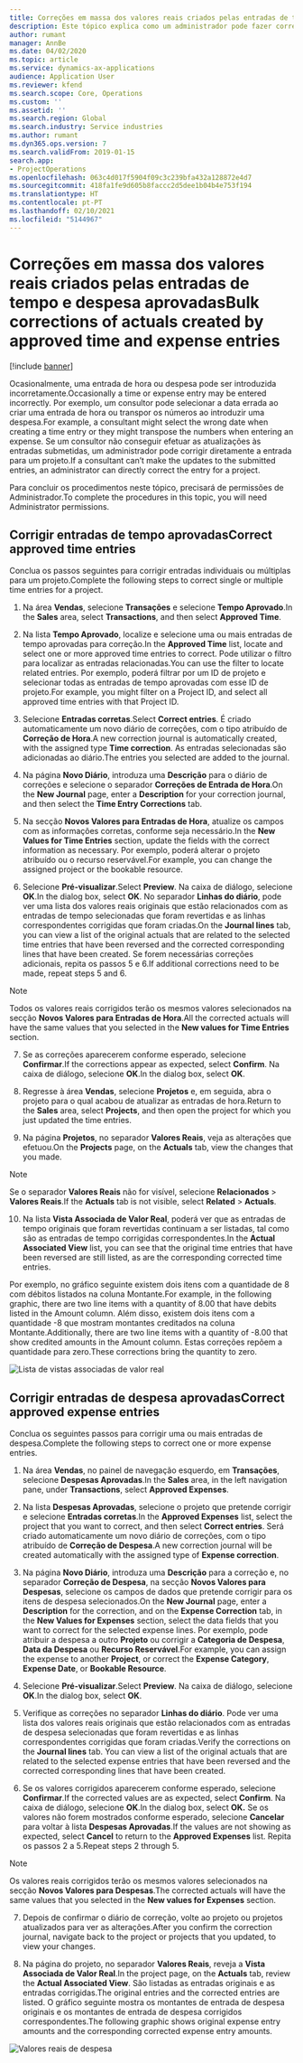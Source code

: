 ```yaml
---
title: Correções em massa dos valores reais criados pelas entradas de tempo e despesa aprovadas
description: Este tópico explica como um administrador pode fazer correções individuais ou em massa às entradas de tempo ou despesa aprovadas anteriormente se a faturação não for concluída.
author: rumant
manager: AnnBe
ms.date: 04/02/2020
ms.topic: article
ms.service: dynamics-ax-applications
audience: Application User
ms.reviewer: kfend
ms.search.scope: Core, Operations
ms.custom: ''
ms.assetid: ''
ms.search.region: Global
ms.search.industry: Service industries
ms.author: rumant
ms.dyn365.ops.version: 7
ms.search.validFrom: 2019-01-15
search.app:
- ProjectOperations
ms.openlocfilehash: 063c4d017f5904f09c3c239bfa432a128872e4d7
ms.sourcegitcommit: 418fa1fe9d605b8faccc2d5dee1b04b4e753f194
ms.translationtype: HT
ms.contentlocale: pt-PT
ms.lasthandoff: 02/10/2021
ms.locfileid: "5144967"
---
```

# <a name="bulk-corrections-of-actuals-created-by-approved-time-and-expense-entries"></a><span data-ttu-id="4289b-103">Correções em massa dos valores reais criados pelas entradas de tempo e despesa aprovadas</span><span class="sxs-lookup"><span data-stu-id="4289b-103">Bulk corrections of actuals created by approved time and expense entries</span></span>

[!include [banner](../includes/psa-now-project-operations.md)]

<span data-ttu-id="4289b-104">Ocasionalmente, uma entrada de hora ou despesa pode ser introduzida incorretamente.</span><span class="sxs-lookup"><span data-stu-id="4289b-104">Occasionally a time or expense entry may be entered incorrectly.</span></span> <span data-ttu-id="4289b-105">Por exemplo, um consultor pode selecionar a data errada ao criar uma entrada de hora ou transpor os números ao introduzir uma despesa.</span><span class="sxs-lookup"><span data-stu-id="4289b-105">For example, a consultant might select the wrong date when creating a time entry or they might transpose the numbers when entering an expense.</span></span> <span data-ttu-id="4289b-106">Se um consultor não conseguir efetuar as atualizações às entradas submetidas, um administrador pode corrigir diretamente a entrada para um projeto.</span><span class="sxs-lookup"><span data-stu-id="4289b-106">If a consultant can’t make the updates to the submitted entries, an administrator can directly correct the entry for a project.</span></span>

<span data-ttu-id="4289b-107">Para concluir os procedimentos neste tópico, precisará de permissões de Administrador.</span><span class="sxs-lookup"><span data-stu-id="4289b-107">To complete the procedures in this topic, you will need Administrator permissions.</span></span>

## <a name="correct-approved-time-entries"></a><span data-ttu-id="4289b-108">Corrigir entradas de tempo aprovadas</span><span class="sxs-lookup"><span data-stu-id="4289b-108">Correct approved time entries</span></span>     

<span data-ttu-id="4289b-109">Conclua os passos seguintes para corrigir entradas individuais ou múltiplas para um projeto.</span><span class="sxs-lookup"><span data-stu-id="4289b-109">Complete the following steps to correct single or multiple time entries for a project.</span></span>

1. <span data-ttu-id="4289b-110">Na área **Vendas**, selecione **Transações** e selecione **Tempo Aprovado**.</span><span class="sxs-lookup"><span data-stu-id="4289b-110">In the **Sales** area, select **Transactions**, and then select **Approved Time**.</span></span> 

2. <span data-ttu-id="4289b-111">Na lista **Tempo Aprovado**, localize e selecione uma ou mais entradas de tempo aprovadas para correção.</span><span class="sxs-lookup"><span data-stu-id="4289b-111">In the **Approved Time** list, locate and select one or more approved time entries to correct.</span></span> <span data-ttu-id="4289b-112">Pode utilizar o filtro para localizar as entradas relacionadas.</span><span class="sxs-lookup"><span data-stu-id="4289b-112">You can use the filter to locate related entries.</span></span> <span data-ttu-id="4289b-113">Por exemplo, poderá filtrar por um ID de projeto e selecionar todas as entradas de tempo aprovadas com esse ID de projeto.</span><span class="sxs-lookup"><span data-stu-id="4289b-113">For example, you might filter on a Project ID, and select all approved time entries with that Project ID.</span></span>

3. <span data-ttu-id="4289b-114">Selecione **Entradas corretas**.</span><span class="sxs-lookup"><span data-stu-id="4289b-114">Select **Correct entries**.</span></span> <span data-ttu-id="4289b-115">É criado automaticamente um novo diário de correções, com o tipo atribuído de **Correção de Hora**.</span><span class="sxs-lookup"><span data-stu-id="4289b-115">A new correction journal is automatically created, with the assigned type **Time correction**.</span></span> <span data-ttu-id="4289b-116">As entradas selecionadas são adicionadas ao diário.</span><span class="sxs-lookup"><span data-stu-id="4289b-116">The entries you selected are added to the journal.</span></span> 

4. <span data-ttu-id="4289b-117">Na página **Novo Diário**, introduza uma **Descrição** para o diário de correções e selecione o separador **Correções de Entrada de Hora**.</span><span class="sxs-lookup"><span data-stu-id="4289b-117">On the **New Journal** page, enter a **Description** for your correction journal, and then select the **Time Entry Corrections** tab.</span></span>  
5. <span data-ttu-id="4289b-118">Na secção **Novos Valores para Entradas de Hora**, atualize os campos com as informações corretas, conforme seja necessário.</span><span class="sxs-lookup"><span data-stu-id="4289b-118">In the **New Values for Time Entries** section, update the fields with the correct information as necessary.</span></span> <span data-ttu-id="4289b-119">Por exemplo, poderá alterar o projeto atribuído ou o recurso reservável.</span><span class="sxs-lookup"><span data-stu-id="4289b-119">For example, you can change the assigned project or the bookable resource.</span></span>

6. <span data-ttu-id="4289b-120">Selecione **Pré-visualizar**.</span><span class="sxs-lookup"><span data-stu-id="4289b-120">Select **Preview**.</span></span> <span data-ttu-id="4289b-121">Na caixa de diálogo, selecione **OK**.</span><span class="sxs-lookup"><span data-stu-id="4289b-121">In the dialog box, select **OK**.</span></span> <span data-ttu-id="4289b-122">No separador **Linhas do diário**, pode ver uma lista dos valores reais originais que estão relacionados com as entradas de tempo selecionadas que foram revertidas e as linhas correspondentes corrigidas que foram criadas.</span><span class="sxs-lookup"><span data-stu-id="4289b-122">On the **Journal lines** tab, you can view a list of the original actuals that are related to the selected time entries that have been reversed and the corrected corresponding lines that have been created.</span></span> <span data-ttu-id="4289b-123">Se forem necessárias correções adicionais, repita os passos 5 e 6.</span><span class="sxs-lookup"><span data-stu-id="4289b-123">If additional corrections need to be made, repeat steps 5 and 6.</span></span> 

> [!NOTE]
> <span data-ttu-id="4289b-124">Todos os valores reais corrigidos terão os mesmos valores selecionados na secção **Novos Valores para Entradas de Hora**.</span><span class="sxs-lookup"><span data-stu-id="4289b-124">All the corrected actuals will have the same values that you selected in the **New values for Time Entries** section.</span></span>

7. <span data-ttu-id="4289b-125">Se as correções aparecerem conforme esperado, selecione **Confirmar**.</span><span class="sxs-lookup"><span data-stu-id="4289b-125">If the corrections appear as expected, select **Confirm**.</span></span> <span data-ttu-id="4289b-126">Na caixa de diálogo, selecione **OK**.</span><span class="sxs-lookup"><span data-stu-id="4289b-126">In the dialog box, select **OK**.</span></span>

8. <span data-ttu-id="4289b-127">Regresse à área **Vendas**, selecione **Projetos** e, em seguida, abra o projeto para o qual acabou de atualizar as entradas de hora.</span><span class="sxs-lookup"><span data-stu-id="4289b-127">Return to the **Sales** area, select **Projects**, and then open the project for which you just updated the time entries.</span></span> 

9. <span data-ttu-id="4289b-128">Na página **Projetos**, no separador **Valores Reais**, veja as alterações que efetuou.</span><span class="sxs-lookup"><span data-stu-id="4289b-128">On the **Projects** page, on the **Actuals** tab, view the changes that you made.</span></span> 

> [!NOTE]
> <span data-ttu-id="4289b-129">Se o separador **Valores Reais** não for visível, selecione **Relacionados** > **Valores Reais**.</span><span class="sxs-lookup"><span data-stu-id="4289b-129">If the **Actuals** tab is not visible, select **Related** > **Actuals**.</span></span>  

10. <span data-ttu-id="4289b-130">Na lista **Vista Associada de Valor Real**, poderá ver que as entradas de tempo originais que foram revertidas continuam a ser listadas, tal como são as entradas de tempo corrigidas correspondentes.</span><span class="sxs-lookup"><span data-stu-id="4289b-130">In the **Actual Associated View** list, you can see that the original time entries that have been reversed are still listed, as are the corresponding corrected time entries.</span></span> 

<span data-ttu-id="4289b-131">Por exemplo, no gráfico seguinte existem dois itens com a quantidade de 8 com débitos listados na coluna Montante.</span><span class="sxs-lookup"><span data-stu-id="4289b-131">For example, in the following graphic, there are two line items with a quantity of 8.00 that have debits listed in the Amount column.</span></span> <span data-ttu-id="4289b-132">Além disso, existem dois itens com a quantidade -8 que mostram montantes creditados na coluna Montante.</span><span class="sxs-lookup"><span data-stu-id="4289b-132">Additionally, there are two line items with a quantity of -8.00 that show credited amounts in the Amount column.</span></span> <span data-ttu-id="4289b-133">Estas correções repõem a quantidade para zero.</span><span class="sxs-lookup"><span data-stu-id="4289b-133">These corrections bring the quantity to zero.</span></span>

![Lista de vistas associadas de valor real](https://github.com/MicrosoftDocs/dynamics-365-customer-engagement-pr/blob/bulk-corrections-actuals-created-by-approved-time-expense-entries.md/time-actuals.png)
 
## <a name="correct-approved-expense-entries"></a><span data-ttu-id="4289b-135">Corrigir entradas de despesa aprovadas</span><span class="sxs-lookup"><span data-stu-id="4289b-135">Correct approved expense entries</span></span>

<span data-ttu-id="4289b-136">Conclua os seguintes passos para corrigir uma ou mais entradas de despesa.</span><span class="sxs-lookup"><span data-stu-id="4289b-136">Complete the following steps to correct one or more expense entries.</span></span> 

1. <span data-ttu-id="4289b-137">Na área **Vendas**, no painel de navegação esquerdo, em **Transações**, selecione **Despesas Aprovadas**.</span><span class="sxs-lookup"><span data-stu-id="4289b-137">In the **Sales** area, in the left navigation pane, under **Transactions**, select **Approved Expenses**.</span></span>

2. <span data-ttu-id="4289b-138">Na lista **Despesas Aprovadas**, selecione o projeto que pretende corrigir e selecione **Entradas corretas**.</span><span class="sxs-lookup"><span data-stu-id="4289b-138">In the **Approved Expenses** list, select the project that you want to correct, and then select **Correct entries**.</span></span> <span data-ttu-id="4289b-139">Será criado automaticamente um novo diário de correções, com o tipo atribuído de **Correção de Despesa**.</span><span class="sxs-lookup"><span data-stu-id="4289b-139">A new correction journal will be created automatically with the assigned type of **Expense correction**.</span></span> 

3. <span data-ttu-id="4289b-140">Na página **Novo Diário**, introduza uma **Descrição** para a correção e, no separador **Correção de Despesa**, na secção **Novos Valores para Despesas**, selecione os campos de dados que pretende corrigir para os itens de despesa selecionados.</span><span class="sxs-lookup"><span data-stu-id="4289b-140">On the **New Journal** page, enter a **Description** for the correction, and on the **Expense Correction** tab, in the **New Values for Expenses** section, select the data fields that you want to correct for the selected expense lines.</span></span> <span data-ttu-id="4289b-141">Por exemplo, pode atribuir a despesa a outro **Projeto** ou corrigir a **Categoria de Despesa**, **Data da Despesa** ou **Recurso Reservável**.</span><span class="sxs-lookup"><span data-stu-id="4289b-141">For example, you can assign the expense to another **Project**, or correct the **Expense Category**, **Expense Date**, or **Bookable Resource**.</span></span>

4. <span data-ttu-id="4289b-142">Selecione **Pré-visualizar**.</span><span class="sxs-lookup"><span data-stu-id="4289b-142">Select **Preview**.</span></span> <span data-ttu-id="4289b-143">Na caixa de diálogo, selecione **OK**.</span><span class="sxs-lookup"><span data-stu-id="4289b-143">In the dialog box, select **OK**.</span></span> 

5. <span data-ttu-id="4289b-144">Verifique as correções no separador **Linhas do diário**. Pode ver uma lista dos valores reais originais que estão relacionados com as entradas de despesa selecionadas que foram revertidas e as linhas correspondentes corrigidas que foram criadas.</span><span class="sxs-lookup"><span data-stu-id="4289b-144">Verify the corrections on the **Journal lines** tab. You can view a list of the original actuals that are related to the selected expense entries that have been reversed and the corrected corresponding lines that have been created.</span></span>

6. <span data-ttu-id="4289b-145">Se os valores corrigidos aparecerem conforme esperado, selecione **Confirmar**.</span><span class="sxs-lookup"><span data-stu-id="4289b-145">If the corrected values are as expected, select **Confirm**.</span></span> <span data-ttu-id="4289b-146">Na caixa de diálogo, selecione **OK**.</span><span class="sxs-lookup"><span data-stu-id="4289b-146">In the dialog box, select **OK.**</span></span> <span data-ttu-id="4289b-147">Se os valores não forem mostrados conforme esperado, selecione **Cancelar** para voltar à lista **Despesas Aprovadas**.</span><span class="sxs-lookup"><span data-stu-id="4289b-147">If the values are not showing as expected, select **Cancel** to return to the **Approved Expenses** list.</span></span> <span data-ttu-id="4289b-148">Repita os passos 2 a 5.</span><span class="sxs-lookup"><span data-stu-id="4289b-148">Repeat steps 2 through 5.</span></span> 

> [!NOTE]
> <span data-ttu-id="4289b-149">Os valores reais corrigidos terão os mesmos valores selecionados na secção **Novos Valores para Despesas**.</span><span class="sxs-lookup"><span data-stu-id="4289b-149">The corrected actuals will have the same values that you selected in the **New values for Expenses** section.</span></span>

7. <span data-ttu-id="4289b-150">Depois de confirmar o diário de correção, volte ao projeto ou projetos atualizados para ver as alterações.</span><span class="sxs-lookup"><span data-stu-id="4289b-150">After you confirm the correction journal, navigate back to the project or projects that you updated, to view your changes.</span></span>  

8. <span data-ttu-id="4289b-151">Na página do projeto, no separador **Valores Reais**, reveja a **Vista Associada de Valor Real**.</span><span class="sxs-lookup"><span data-stu-id="4289b-151">In the project page, on the **Actuals** tab, review the **Actual Associated View**.</span></span> <span data-ttu-id="4289b-152">São listadas as entradas originais e as entradas corrigidas.</span><span class="sxs-lookup"><span data-stu-id="4289b-152">The original entries and the corrected entries are listed.</span></span> <span data-ttu-id="4289b-153">O gráfico seguinte mostra os montantes de entrada de despesa originais e os montantes de entrada de despesa corrigidos correspondentes.</span><span class="sxs-lookup"><span data-stu-id="4289b-153">The following graphic shows original expense entry amounts and the corresponding corrected expense entry amounts.</span></span> 

![Valores reais de despesa](https://user-images.githubusercontent.com/60806505/77122219-4cd52900-69fa-11ea-8349-ccd2ffebf640.png)
